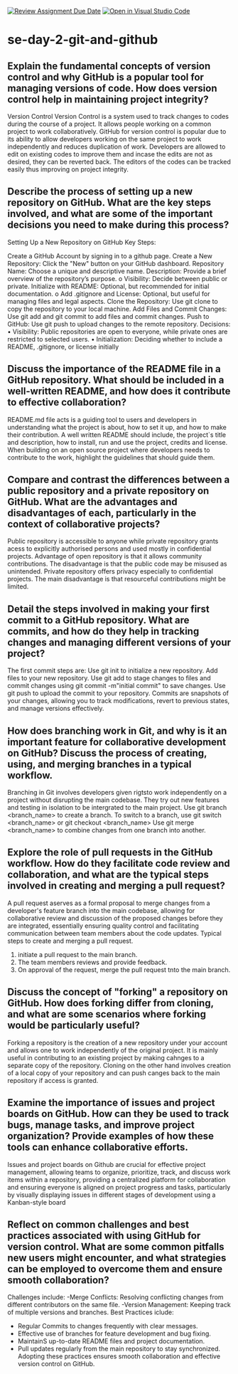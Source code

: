 [![Review Assignment Due Date](https://classroom.github.com/assets/deadline-readme-button-22041afd0340ce965d47ae6ef1cefeee28c7c493a6346c4f15d667ab976d596c.svg)](https://classroom.github.com/a/8wgCKhpZ)
[![Open in Visual Studio Code](https://classroom.github.com/assets/open-in-vscode-2e0aaae1b6195c2367325f4f02e2d04e9abb55f0b24a779b69b11b9e10269abc.svg)](https://classroom.github.com/online_ide?assignment_repo_id=18477559&assignment_repo_type=AssignmentRepo)
# se-day-2-git-and-github
## Explain the fundamental concepts of version control and why GitHub is a popular tool for managing versions of code. How does version control help in maintaining project integrity?
Version Control Version Control is a system used to track changes to codes during the course of a project. It allows people working on a common project to work collaboratively.
GitHub for version control is popular due to its ability to allow developers working on the same project to work independently and reduces duplication of work. Developers are allowed to edit on existing codes to improve them and incase the edits are not as desired, they can be reverted back. The editors of the codes can be tracked easily thus improving on project integrity.

## Describe the process of setting up a new repository on GitHub. What are the key steps involved, and what are some of the important decisions you need to make during this process?
Setting Up a New Repository on GitHub Key Steps:

Create a GitHub Account by signing in to a github page.
Create a New Repository: Click the "New" button on your GitHub dashboard.  Repository Name: Choose a unique and descriptive name. Description: Provide a brief overview of the repository’s purpose. o Visibility: Decide between public or private. Initialize with README: Optional, but recommended for initial documentation. o Add .gitignore and License: Optional, but useful for managing files and legal aspects.
Clone the Repository: Use git clone to copy the repository to your local machine.
Add Files and Commit Changes: Use git add and git commit to add files and commit changes.
Push to GitHub: Use git push to upload changes to the remote repository. Decisions: • Visibility: Public repositories are open to everyone, while private ones are restricted to selected users. • Initialization: Deciding whether to include a README, .gitignore, or license initially

## Discuss the importance of the README file in a GitHub repository. What should be included in a well-written README, and how does it contribute to effective collaboration?
README.md file acts is a guiding tool to users and developers in understanding what the project is about, how to set it up, and how to make their contribution.
A well written README should include, the project`s title and description, how to install, run and use the project, credits and license. When building on an open source project where developers needs to contribute to the work, highlight the guidelines that should guide them.

## Compare and contrast the differences between a public repository and a private repository on GitHub. What are the advantages and disadvantages of each, particularly in the context of collaborative projects?
Public repository is accessible to anyone while private repository grants acess to explicitly authorised persons and used mostly in confidential projects.
Advantage of open repository is that it allows community contributions. The disadvantage is that the public code may be misused as unintended.
Private repository offers privacy especially to confidential projects. The main disadvantage is that resourceful  contributions might be limited.

## Detail the steps involved in making your first commit to a GitHub repository. What are commits, and how do they help in tracking changes and managing different versions of your project?
The first commit steps are:
Use git init to initialize  a new repository. Add files to your new repository. Use git add to stage changes to files and commit changes using git commit -m"initial commit" to save changes.
Use git push to upload the commit to your repository. Commits are snapshots of your changes, allowing you to track modifications, revert to previous states, and manage versions effectively.

## How does branching work in Git, and why is it an important feature for collaborative development on GitHub? Discuss the process of creating, using, and merging branches in a typical workflow.
Branching in Git involves developers given rigtsto work independently on a project without disrupting the main codebase. They try out new features and testing in isolation to be intergrated to the main project.
Use git branch <branch_name> to create a branch.
To switch to a branch, use git switch <branch_name> or git checkout <branch_name>
Use git merge <branch_name> to combine changes from one branch into another.

## Explore the role of pull requests in the GitHub workflow. How do they facilitate code review and collaboration, and what are the typical steps involved in creating and merging a pull request?
A pull request aserves as a formal proposal to merge changes from a developer's feature branch into the main codebase, allowing for collaborative review and discussion of the proposed changes before they are integrated, essentially ensuring quality control and facilitating communication between team members about the code updates.
Typical steps to create and merging a pull request.
1. initiate a pull request  to the main branch.
2. The team members reviews and provide feedback.
3. On approval of the request, merge the pull request tnto the main branch.

## Discuss the concept of "forking" a repository on GitHub. How does forking differ from cloning, and what are some scenarios where forking would be particularly useful?
Forking a repository  is the creation of a new repository  under your account and allows one to work independently of the original project. It is mainly useful in contributing to an existing project by making cahnges to a separate copy of the repository. Cloning on the other hand involves creation of a local copy of your repository  and can push canges back to the main repository if access is granted.
## Examine the importance of issues and project boards on GitHub. How can they be used to track bugs, manage tasks, and improve project organization? Provide examples of how these tools can enhance collaborative efforts.
Issues and project boards on Github are crucial for effective project management, allowing teams to organize, prioritize, track, and discuss work items within a repository, providing a centralized platform for collaboration and ensuring everyone is aligned on project progress and tasks, particularly by visually displaying issues in different stages of development using a Kanban-style board
## Reflect on common challenges and best practices associated with using GitHub for version control. What are some common pitfalls new users might encounter, and what strategies can be employed to overcome them and ensure smooth collaboration?
Challenges include: 
-Merge Conflicts: Resolving conflicting changes from different contributors on the same file. 
-Version Management: Keeping track of multiple versions and branches. 
Best Practices iclude:
- Regular Commits to changes frequently with clear messages.
- Effective use of branches for feature development and bug fixing.
- MaintainS up-to-date README files and project documentation.
- Pull updates regularly from the main repository to stay synchronized. Adopting these practices ensures smooth collaboration and effective version control on GitHub.
